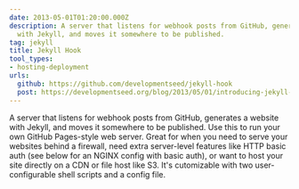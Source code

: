 ```yaml
---
date: 2013-05-01T01:20:00.000Z
description: A server that listens for webhook posts from GitHub, generates a website
  with Jekyll, and moves it somewhere to be published.
tag: jekyll
title: Jekyll Hook
tool_types:
- hosting-deployment
urls:
  github: https://github.com/developmentseed/jekyll-hook
  post: https://developmentseed.org/blog/2013/05/01/introducing-jekyll-hook/
---
```


A server that listens for webhook posts from GitHub, generates a website with Jekyll, and moves it somewhere to be published. Use this to run your own GitHub Pages-style web server. Great for when you need to serve your websites behind a firewall, need extra server-level features like HTTP basic auth (see below for an NGINX config with basic auth), or want to host your site directly on a CDN or file host like S3. It's cutomizable with two user-configurable shell scripts and a config file.




